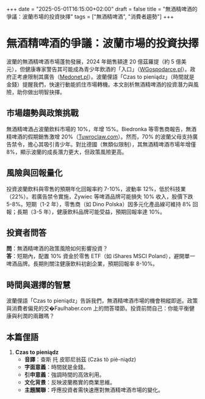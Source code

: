 +++
date = "2025-05-01T16:15:00+02:00"
draft = false
title = "無酒精啤酒的爭議：波蘭市場的投資抉擇"
tags = ["無酒精啤酒", "消費者趨勢"]
+++

# 無酒精啤酒的爭議：波蘭市場的投資抉擇

波蘭的無酒精啤酒市場蓬勃發展，2024 年銷售額達 20 億茲羅提（約 5 億美元），但健康專家警告其可能成為青少年飲酒的「入口」（[WGospodarce.pl](https://wgospodarce.pl/informacje/149966-piwo-bezalkoholowe-ale-nie-bezproblemowe-eksperci-zgodni-to-brama-do-uzalezniania-zwlaszcza-dla-nieletnich)）。政府正考慮限制其廣告（[Medonet.pl](https://www.medonet.pl/biznes-system-i-zdrowie/zmiany-prawne-w-ochronie-zdrowia,polacy-chca-zakazu-reklamy-piwa-bezalkoholowego-w-tle-zdrowie-dzieci,artykul,77854704.html)）。波蘭俚語「Czas to pieniądz」（時間就是金錢）提醒我們，快速行動能抓住市場轉機。本文剖析無酒精啤酒的投資潛力與風險，助你做出明智抉擇。

## 市場趨勢與政策挑戰

無酒精啤酒占波蘭飲料市場的 10%，年增 15%。Biedronka 等零售商報告，無酒精啤酒的假期銷售激增 20%（[Tuwroclaw.com](https://tuwroclaw.com/artykul/bezkarne-piwo-0-terapeuta-n1584303)）。然而，70% 的波蘭父母支持廣告禁令，擔心其吸引青少年。對比德國（無類似限制），其無酒精啤酒市場年增僅 8%，顯示波蘭的成長潛力更大，但政策風險更高。

## 風險與回報量化

投資波蘭飲料與零售的預期年化回報率約 7-10%，波動率 12%，低於科技業（22%）。若廣告禁令實施，Żywiec 等啤酒品牌可能損失 10% 收入，股價下跌 5-8%。短期（1-2 年），零售商（如 Dino Polska）因多元化產品線可維持 8% 回報；長期（3-5 年），健康飲料品牌可能受益，預期回報率達 10%。

## 投資者問答

**問**：無酒精啤酒的政策風險如何影響投資？  
**答**：短期內，配置 10% 資金於零售 ETF（如 iShares MSCI Poland），避開單一啤酒品牌。長期則關注健康飲料初創企業，預期回報率 8-10%。

## 時間與選擇的智慧

波蘭俚語「Czas to pieniądz」告訴我們，無酒精啤酒市場的機會稍縱即逝。政策與消費者偏見的交�Faulhaber.com 上的問答環節。投資前問自己：你能平衡健康與利潤的兩難嗎？

## 本篇俚語

1. **Czas to pieniądz**  
   - **音譯**：查斯 托 皮耶尼翁茲 (Czàs tò piè-niądz)  
   - **字面意義**：時間就是金錢。  
   - **引申意義**：強調時間的高效利用。  
   - **文化背景**：反映波蘭務實的商業思維。  
   - **主題關聯**：呼應投資者需快速應對無酒精啤酒市場的變化。